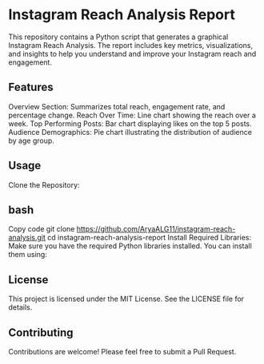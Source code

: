 # Instagram Reach Analysis Report
This repository contains a Python script that generates a graphical Instagram Reach Analysis. The report includes key metrics, visualizations, and insights to help you understand and improve your Instagram reach and engagement.

##  Features
Overview Section: Summarizes total reach, engagement rate, and percentage change.
Reach Over Time: Line chart showing the reach over a week.
Top Performing Posts: Bar chart displaying likes on the top 5 posts.
Audience Demographics: Pie chart illustrating the distribution of audience by age group.
##  Usage
Clone the Repository:

##  bash
Copy code
git clone https://github.com/AryaALG11/instagram-reach-analysis.git
cd instagram-reach-analysis-report
Install Required Libraries:
Make sure you have the required Python libraries installed. You can install them using:


##  License
This project is licensed under the MIT License. See the LICENSE file for details.

##  Contributing
Contributions are welcome! Please feel free to submit a Pull Request.
